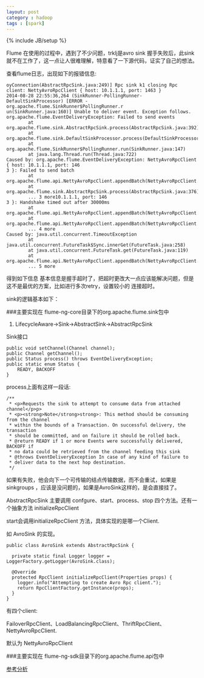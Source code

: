 ```yaml
---
layout: post
category : hadoop
tags : [spark]
---
```

{% include JB/setup %}


Flume 在使用的过程中，遇到了不少问题，trklj是avro sink 握手失败后，此sink就不在工作了，这一点让人很难理解，特意看了一下源代码，证实了自己的想法。


查看flume日志，出现如下的报错信息:

    oyConnection(AbstractRpcSink.java:249)] Rpc sink k1 closing Rpc client: NettyAvroRpcClient { host: 10.1.1.1, port: 1463 }
    2014-08-28 22:55:36,264 (SinkRunner-PollingRunner-DefaultSinkProcessor) [ERROR - org.apache.flume.SinkRunner$PollingRunner.r
    un(SinkRunner.java:160)] Unable to deliver event. Exception follows.
    org.apache.flume.EventDeliveryException: Failed to send events
            at org.apache.flume.sink.AbstractRpcSink.process(AbstractRpcSink.java:392)
            at org.apache.flume.sink.DefaultSinkProcessor.process(DefaultSinkProcessor.java:68)
            at org.apache.flume.SinkRunner$PollingRunner.run(SinkRunner.java:147)
            at java.lang.Thread.run(Thread.java:722)
    Caused by: org.apache.flume.EventDeliveryException: NettyAvroRpcClient { host: 10.1.1.1, port: 146
    3 }: Failed to send batch
            at org.apache.flume.api.NettyAvroRpcClient.appendBatch(NettyAvroRpcClient.java:311)
            at org.apache.flume.sink.AbstractRpcSink.process(AbstractRpcSink.java:376)
            ... 3 more10.1.1.1, port: 146
    3 }: Handshake timed out after 30000ms
            at org.apache.flume.api.NettyAvroRpcClient.appendBatch(NettyAvroRpcClient.java:355)
            at org.apache.flume.api.NettyAvroRpcClient.appendBatch(NettyAvroRpcClient.java:299)
            ... 4 more
    Caused by: java.util.concurrent.TimeoutException
            at java.util.concurrent.FutureTask$Sync.innerGet(FutureTask.java:258)
            at java.util.concurrent.FutureTask.get(FutureTask.java:119)
            at org.apache.flume.api.NettyAvroRpcClient.appendBatch(NettyAvroRpcClient.java:353)
            ... 5 more

得到如下信息
基本信息是握手超时了，把超时更改大一点应该能解决问题，但是这不是最优的方案，比如进行多次retry，设置较小的 连接超时。

sink的逻辑基本如下：

###主要实现在 flume-ng-core目录下的org.apache.flume.sink包中


1. LifecycleAware->Sink->AbstractSink->AbstractRpcSink

Sink接口

    public void setChannel(Channel channel);
    public Channel getChannel();
    public Status process() throws EventDeliveryException;
    public static enum Status {
        READY, BACKOFF
    }


process上面有这样一段话:

    /**
     * <p>Requests the sink to attempt to consume data from attached channel</p>p>
     * <p><strong>Note</strong>strong>: This method should be consuming from the channel
     * within the bounds of a Transaction. On successful delivery, the transaction
     * should be committed, and on failure it should be rolled back.
     * @return READY if 1 or more Events were successfully delivered, BACKOFF if
     * no data could be retrieved from the channel feeding this sink
     * @throws EventDeliveryException In case of any kind of failure to
     * deliver data to the next hop destination.
     */

如果有失败，他会向下一个可传输的结点传输数据，而不会重试，如果是sinkgroups ，应该是没问题的，如果是AvroSink这样的，是会直接挂了。

AbstractRpcSink 主要调用 confgure、start、process、stop 四个方法。还有一个抽象方法  initializeRpcClient

start会调用initializeRpcClient 方法，具体实现的是哪一个Client.


如 AvroSink 的实现。 

    public class AvroSink extends AbstractRpcSink {

      private static final Logger logger = LoggerFactory.getLogger(AvroSink.class);

      @Override
      protected RpcClient initializeRpcClient(Properties props) {
        logger.info("Attempting to create Avro Rpc client.");
        return RpcClientFactory.getInstance(props);
      }
    }


有四个client:

FailoverRpcClient、LoadBalancingRpcClient、ThriftRpcClient、NettyAvroRpcClient.

默认为 NettyAvroRpcClient



###主要实现在 flume-ng-sdk目录下的org.apache.flume.api包中





[参考分析](http://blog.csdn.net/szwangdf/article/details/34098807 'http://blog.csdn.net/szwangdf/article/details/34098807')
